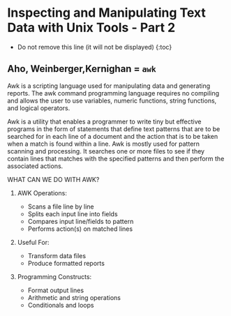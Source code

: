 # Inspecting and Manipulating Text Data with Unix Tools - Part 2

* Do not remove this line (it will not be displayed)
{:toc}

## Aho, Weinberger,Kernighan = `awk` 

Awk is a scripting language used for manipulating data and generating reports. The awk command programming language requires no compiling and allows the user to use variables, numeric functions, string functions, and logical operators. 

Awk is a utility that enables a programmer to write tiny but effective programs in the form of statements that define text patterns that are to be searched for in each line of a document and the action that is to be taken when a match is found within a line. Awk is mostly used for pattern scanning and processing. It searches one or more files to see if they contain lines that matches with the specified patterns and then perform the associated actions. 

WHAT CAN WE DO WITH AWK? 

1. AWK Operations: 
   - Scans a file line by line 
   -  Splits each input line into fields 
   -  Compares input line/fields to pattern 
   -  Performs action(s) on matched lines 

2. Useful For: 
   -  Transform data files 
   -  Produce formatted reports 

3. Programming Constructs: 
   - Format output lines 
   - Arithmetic and string operations 
   - Conditionals and loops 